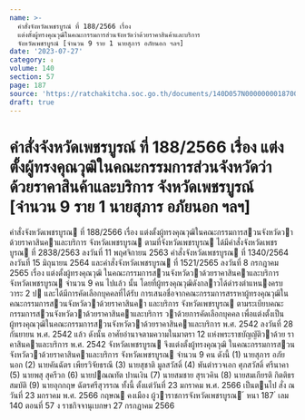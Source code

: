 ```yaml
---
name: >-
  คำสั่งจังหวัดเพชรบูรณ์ ที่ 188/2566 เรื่อง
  แต่งตั้งผู้ทรงคุณวุฒิในคณะกรรมการส่วนจังหวัดว่าด้วยราคาสินค้าและบริการ
  จังหวัดเพชรบูรณ์ [จำนวน 9 ราย 1 นายสุภาร อภัยนอก ฯลฯ]
date: '2023-07-27'
category: ง
volume: 140
section: 57
page: 187
source: 'https://ratchakitcha.soc.go.th/documents/140D057N0000000018700.pdf'
draft: true
---
```


# คำสั่งจังหวัดเพชรบูรณ์ ที่ 188/2566 เรื่อง แต่งตั้งผู้ทรงคุณวุฒิในคณะกรรมการส่วนจังหวัดว่าด้วยราคาสินค้าและบริการ จังหวัดเพชรบูรณ์ [จำนวน 9 ราย 1 นายสุภาร อภัยนอก ฯลฯ]

คําสั่งจังหวัดเพชรบูรณ ที่ 188/2566 เรื่อง แต่งตั้งผู้ทรงคุณวุฒิในคณะกรรมการสวนจังหวัดวาด้วยราคาสินคาและบริการ จังหวัดเพชรบูรณ ตามที่จังหวัดเพชรบูรณ ได้มีคําสั่งจังหวัดเพชรบูรณ ที่ 2838/2563 ลงวันที่ 11 พฤศจิกายน 2563 คําสั่งจังหวัดเพชรบูรณ ที่ 1340/2564 ลงวันที่ 15 มิถุนายน 2564 และคําสั่งจังหวัดเพชรบูรณ ที่ 1521/2565 ลงวันที่ 8 กรกฎาคม 2565 เรื่อง แต่งตั้งผู้ทรงคุณวุฒิ ในคณะกรรมการสวนจังหวัดวาด้วยราคาสินคาและบริการ จังหวัดเพชรบูรณ จํานวน 9 คน ไปแล้ว นั้น โดยที่ผู้ทรงคุณวุฒิดังกลาวได้ดํารงตําแหนงครบวาระ 2 ป และได้มีการคัดเลือกบุคคลที่ได้รับ การเสนอชื่อจากคณะกรรมการสรรหาผู้ทรงคุณวุฒิในคณะกรรมการสวนจังหวัดวาด้วยราคาสินคา และบริการ จังหวัดเพชรบูรณ ตามระเบียบคณะกรรมการสวนจังหวัดวาด้วยราคาสินคาและบริการ วาด้วยการคัดเลือกบุคคล เพื่อแต่งตั้งเป็นผู้ทรงคุณวุฒิในคณะกรรมการสวนจังหวัดวาด้วยราคาสินคาและบริการ พ.ศ. 2542 ลงวันที่ 28 กันยายน พ.ศ. 2542 แล้ว ดังนั้น อาศัยอํานาจตามความในมาตรา 12 แห่งพระราชบัญญัติวาด้วย ราคาสินคาและบริการ พ.ศ. 2542 จังหวัดเพชรบูรณ จึงแต่งตั้งผู้ทรงคุณวุฒิ ในคณะกรรมการสวนจังหวัดวาด้วยราคาสินคาและบริการ จังหวัดเพชรบูรณ จํานวน 9 คน ดังนี้ (1) นายสุภาร อภัยนอก (2) นายคันฉัตร เพียรวิจัยธรณี (3) นายสุชาติ มูลสวัสดิ์ (4) พันตํารวจเอก ศุภสวัสดิ์ ศรีนาคา (5) นายพสุ สุครีวก (6) นายปณณทัต ปานเงิน (7) นายสมชาย สุรเวคิน (8) นายสมเกียรติ กิตติธรสมบัติ (9) นายอุกกฤษ ฉัตรศรีสุวรรณ ทั้งนี้ ตั้งแต่วันที่ 23 มกราคม พ.ศ. 2566 เป็นตนไป สั่ง ณ วันที่ 23 มกราคม พ.ศ. 2566 กฤษณ คงเมือง ผู้วาราชการจังหวัดเพชรบูรณ ้ หนา 187 ่ เลม 140 ตอนที่ 57 ง ราชกิจจานุเบกษา 27 กรกฎาคม 2566
